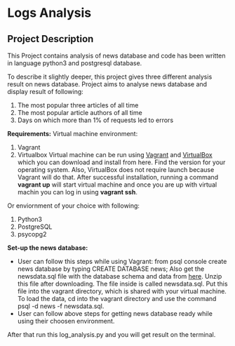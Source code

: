 # Logs Analysis
## Project Description

This Project contains analysis of news database and code has been written in language python3 and postgresql database. 

To describe it slightly deeper, this project gives three different analysis result on news database. Project aims to analyse news database and display result of following:
1. The most popular three articles of all time
2. The most popular article authors of all time
3. Days on which more than 1% of requests led to errors

**Requirements:**
Virtual machine environment:
1. Vagrant
2. Virtualbox
Virtual machine can be run using [Vagrant](https://www.vagrantup.com/downloads.html "Vagrant") and [VirtualBox](https://www.virtualbox.org/wiki/Download_Old_Builds_5_1 "VirtualBox") which you can download and install from here. Find the version for your operating system. Also, VirtualBox does not require launch because Vagrant will do that. After successful installation, running a command **vagrant up** will start virtual machine and once you are up with virtual machin you can log in using **vagrant ssh**.

Or enviornment of your choice with following:
1. Python3
2. PostgreSQL
3. psycopg2

**Set-up the news database:**
* User can follow this steps while using Vagrant:
from psql console create news database by typing
CREATE DATABASE news;
Also get the newsdata.sql file with the database schema and data from [here](https://d17h27t6h515a5.cloudfront.net/topher/2016/August/57b5f748_newsdata/newsdata.zip "Get News database Zip file").
Unzip this file after downloading. The file inside is called newsdata.sql. Put this file into the vagrant directory, which is shared with your virtual machine.
To load the data, cd into the vagrant directory and use the command psql -d news -f newsdata.sql.
* User can follow above steps for getting news database ready while using their choosen environment.

After that run this log_analysis.py and you will get result on the terminal.
